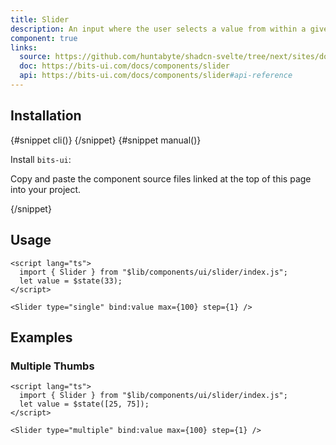```yaml
---
title: Slider
description: An input where the user selects a value from within a given range.
component: true
links:
  source: https://github.com/huntabyte/shadcn-svelte/tree/next/sites/docs/src/lib/registry/ui/slider
  doc: https://bits-ui.com/docs/components/slider
  api: https://bits-ui.com/docs/components/slider#api-reference
---
```


<script>
	import ComponentPreview from "$lib/components/component-preview.svelte";
	import PMAddComp from "$lib/components/pm-add-comp.svelte";
	import PMInstall from "$lib/components/pm-install.svelte";
	import Steps from "$lib/components/steps.svelte";
	import Step from "$lib/components/step.svelte";
	import InstallTabs from "$lib/components/install-tabs.svelte";
</script>

<ComponentPreview name="slider-demo">

<div></div>

</ComponentPreview>

## Installation

<InstallTabs>
{#snippet cli()}
<PMAddComp name="slider" />
{/snippet}
{#snippet manual()}
<Steps>

<Step>

Install `bits-ui`:

</Step>

<PMInstall command="bits-ui -D" />

<Step>

Copy and paste the component source files linked at the top of this page into your project.

</Step>

</Steps>
{/snippet}
</InstallTabs>

## Usage

```svelte
<script lang="ts">
  import { Slider } from "$lib/components/ui/slider/index.js";
  let value = $state(33);
</script>

<Slider type="single" bind:value max={100} step={1} />
```

## Examples

### Multiple Thumbs

```svelte
<script lang="ts">
  import { Slider } from "$lib/components/ui/slider/index.js";
  let value = $state([25, 75]);
</script>

<Slider type="multiple" bind:value max={100} step={1} />
```

<ComponentPreview name="slider-multiple">

<div></div>

</ComponentPreview>

<ComponentPreview name="slider-vertical">

<div></div>

</ComponentPreview>
